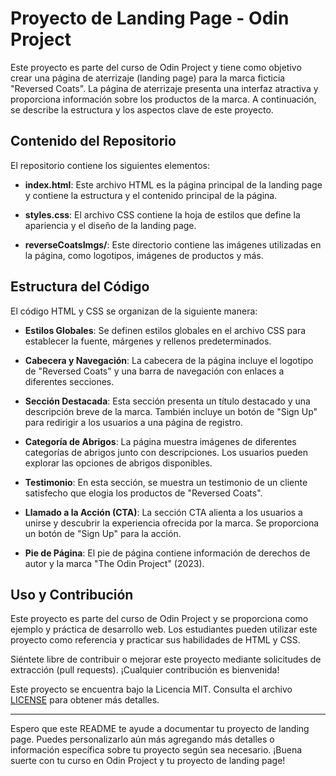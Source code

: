 # Proyecto de Landing Page - Odin Project

Este proyecto es parte del curso de Odin Project y tiene como objetivo crear una página de aterrizaje (landing page) para la marca ficticia "Reversed Coats". La página de aterrizaje presenta una interfaz atractiva y proporciona información sobre los productos de la marca. A continuación, se describe la estructura y los aspectos clave de este proyecto.

## Contenido del Repositorio

El repositorio contiene los siguientes elementos:

- **index.html**: Este archivo HTML es la página principal de la landing page y contiene la estructura y el contenido principal de la página.

- **styles.css**: El archivo CSS contiene la hoja de estilos que define la apariencia y el diseño de la landing page.

- **reverseCoatsImgs/**: Este directorio contiene las imágenes utilizadas en la página, como logotipos, imágenes de productos y más.

## Estructura del Código

El código HTML y CSS se organizan de la siguiente manera:

- **Estilos Globales**: Se definen estilos globales en el archivo CSS para establecer la fuente, márgenes y rellenos predeterminados.

- **Cabecera y Navegación**: La cabecera de la página incluye el logotipo de "Reversed Coats" y una barra de navegación con enlaces a diferentes secciones.

- **Sección Destacada**: Esta sección presenta un título destacado y una descripción breve de la marca. También incluye un botón de "Sign Up" para redirigir a los usuarios a una página de registro.

- **Categoría de Abrigos**: La página muestra imágenes de diferentes categorías de abrigos junto con descripciones. Los usuarios pueden explorar las opciones de abrigos disponibles.

- **Testimonio**: En esta sección, se muestra un testimonio de un cliente satisfecho que elogia los productos de "Reversed Coats".

- **Llamado a la Acción (CTA)**: La sección CTA alienta a los usuarios a unirse y descubrir la experiencia ofrecida por la marca. Se proporciona un botón de "Sign Up" para la acción.

- **Pie de Página**: El pie de página contiene información de derechos de autor y la marca "The Odin Project" (2023).

## Uso y Contribución

Este proyecto es parte del curso de Odin Project y se proporciona como ejemplo y práctica de desarrollo web. Los estudiantes pueden utilizar este proyecto como referencia y practicar sus habilidades de HTML y CSS.

Siéntete libre de contribuir o mejorar este proyecto mediante solicitudes de extracción (pull requests). ¡Cualquier contribución es bienvenida!

Este proyecto se encuentra bajo la Licencia MIT. Consulta el archivo [LICENSE](LICENSE) para obtener más detalles.

---

Espero que este README te ayude a documentar tu proyecto de landing page. Puedes personalizarlo aún más agregando más detalles o información específica sobre tu proyecto según sea necesario. ¡Buena suerte con tu curso en Odin Project y tu proyecto de landing page!
